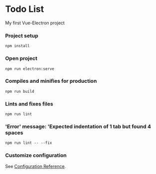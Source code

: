 # Todo List
My first Vue-Electron project


### Project setup
```
npm install
```

### Open project
```
npm run electron:serve
```

### Compiles and minifies for production
```
npm run build
```

### Lints and fixes files
```
npm run lint
```

### 'Error' message: 'Expected indentation of 1 tab but found 4 spaces
```
npm run lint -- --fix
```

### Customize configuration
See [Configuration Reference](https://cli.vuejs.org/config/).
